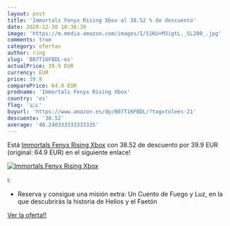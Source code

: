```yaml
---
layout: post
title: 'Immortals Fenyx Rising Xbox al 38.52 % de descuento'
date: 2020-12-30 18:36:39
image: 'https://m.media-amazon.com/images/I/51KU+M3igtL._SL200_.jpg'
comments: true
category: ofertas
author: ring
slug: 'B07T16FBDL-es'
actualPrice: 39.9 EUR
currency: EUR
price: 39.9
comparePrice: 64.9 EUR
prodname: 'Immortals Fenyx Rising Xbox'
country: 'es'
flag: '🇪🇸'
buyurl: 'https://www.amazon.es/dp/B07T16FBDL/?tag=tolees-21'
descuento: '38.52'
average: '48.248333333333335'
---
```


Está [Immortals Fenyx Rising Xbox](https://www.amazon.es/dp/B07T16FBDL/?tag=tolees-21) con 38.52 de descuento por 39.9 EUR (original: 64.9 EUR) en el siguiente enlace!

[![Immortals Fenyx Rising Xbox](https://m.media-amazon.com/images/I/51KU+M3igtL._SL200_.jpg)](https://www.amazon.es/dp/B07T16FBDL/?tag=tolees-21)

ℹ️:

- Reserva y consigue una misión extra: Un Cuento de Fuego y Luz, en la que descubrirás la historia de Helios y el Faetón

[Ver la oferta!!](https://www.amazon.es/dp/B07T16FBDL/?tag=tolees-21)
